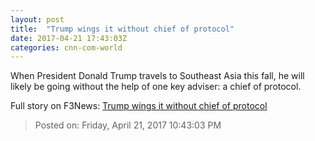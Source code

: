 ```yaml
---
layout: post
title:  "Trump wings it without chief of protocol"
date: 2017-04-21 17:43:03Z
categories: cnn-com-world
---
```


When President Donald Trump travels to Southeast Asia this fall, he will likely be going without the help of one key adviser: a chief of protocol.


Full story on F3News: [Trump wings it without chief of protocol](http://www.f3nws.com/n/JfpSjH)

> Posted on: Friday, April 21, 2017 10:43:03 PM
